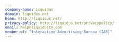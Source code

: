 ```yaml
---
company-name: Liquidus
domain: liquidus.net
home: http://liquidus.net/
privacy-policy: http://liquidus.net/privacypolicy/
email: help@liquidustv.com
member-of: "Interactive Advertising Bureau (IAB)"
---
```




